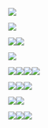 ![](Pasted%20image%2020250522101919.png)

![](Pasted%20image%2020250522101939.png)

![](Pasted%20image%2020250522101954.png)![](Pasted%20image%2020250522102035.png)

![](Pasted%20image%2020250522102123.png)

![](Pasted%20image%2020250522102148.png)![](Pasted%20image%2020250522102209.png)![](Pasted%20image%2020250522102235.png)![](Pasted%20image%2020250522102253.png)

![](Pasted%20image%2020250522102440.png)![](Pasted%20image%2020250522102452.png)![](Pasted%20image%2020250522103426.png)

![](Pasted%20image%2020250522102532.png)![](Pasted%20image%2020250522102541.png)

![](Pasted%20image%2020250522102605.png)![](Pasted%20image%2020250522102621.png)![](Pasted%20image%2020250522102658.png)